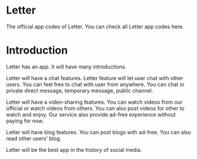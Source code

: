 # Letter
The official app codes of Letter. You can check all Letter app codes here. 

# Introduction
Letter has an app. It will have many introductions. 
  
  Letter will have a chat features. Letter feature will let user chat with other users. You can feel free to chat with user from anywhere. You can chat in private direct message, 
  temporary message, public channel.
  
  Letter will have a video-sharing features. You can watch videos from our official or watch videos from others. You can also post videos for other to watch and enjoy. Our service also 
  provide ad-free experience without paying for now.
  
  Letter will have blog features. You can post blogs with ad-free. You can also read other users' blog. 
  
Letter will be the best app in the history of social media.
